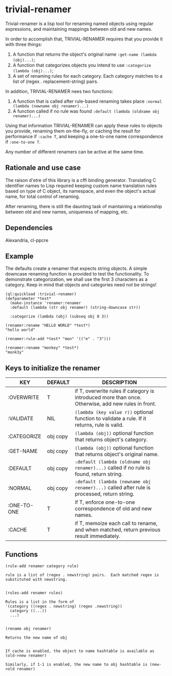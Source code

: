 # trivial-renamer

Trivial-renamer is a lisp tool for renaming named objects using regular expressions, and maintaining mappings between old and new names.

In order to accomplish that, TRIVIAL-RENAMER requires that you provide it with three things:

1) A function that returns the object's original name `:get-name (lambda (obj)...)`;
2) A function that categorizes objects you intend to use `:categorize (lambda (obj)...)`;
3) A set of renaming rules for each category.  Each category matches to a list of  (regex . replacement-string) pairs.

In addition, TRIVIAL-RENAMER nees two functions:

1) A function that is called after rule-based renaming takes place `:normal (lambda (newname obj renamer)...)`
2) A function called if no rule was found `:default (lambda (oldname obj renamer)...)`

Using that information TRIVIAL-RENAMER can apply these rules to objects you provide, renaming them on-the-fly, or caching the result for performance if `:cache T`, and keeping a one-to-one name correspondence if `:one-to-one T`.

Any number of different renamers can be active at the same time.


## Rationale and use case

The raison d'etre of this library is a cffi binding generator.  Translating C identifier names to Lisp required keeping custom name translation rules based on type of C object, its namespace, and even the object's actual name, for total control of renaming.

After renaming, there is still the daunting task of maintaining a relationship between old and new names, uniqueness of mapping, etc.

## Dependencies

Alexandria, cl-ppcre

## Example

The defaults create a renamer that expects string objects.  A simple downcase renaming function is provided to test the functionality.  To demonstrate categorization, we shall use the first 3 characters as a category.  Keep in mind that objects and categories need not be strings!

```
(ql:quickload :trivial-renamer)
(defparameter *test* 
  (make-instance 'renamer:renamer
  :default (lambda (str obj renamer) (string-downcase str))

  :categorize (lambda (obj) (subseq obj 0 3))
  
(renamer:rename "HELLO WORLD" *test*)
"hello world"

(renamer:rule-add *test* "mon" '(("e" . "3"))) 

(renamer:rename "monkey" *test*)
"monk3y"
```

## Keys to initialize the renamer

 KEY | DEFAULT | DESCRIPTION
 --- | ------- | -----------
:OVERWRITE | T | if T, overwrite rules if category is introduced more than once. Otherwise, add new rules in front.
:VALIDATE | NIL |`(lambda (key value r))` optional function to validate a rule.  If it returns, rule is valid.
:CATEGORIZE | obj copy | `(lambda (obj))` optional function that returns object's category. 
:GET-NAME | obj copy |  `(lambda (obj))` optional function that returns object's original name. 
:DEFAULT | obj copy | `:default (lambda (oldname obj renamer)...)` called if no rule is found, return string.
:NORMAL | obj copy | `:default (lambda (newname obj renamer)...)` called after rule is processed, return string.
:ONE-TO-ONE | T | if T, enforce one-to-one correspondence of old and new names.
:CACHE | T | if T, memoize each call to rename, and when matched, return previous result immediately.


## Functions

```
(rule-add renamer category rule)

rule is a list of (regex . newstring) pairs.  Each matched regex is substituted with newstring.


(rules-add renamer rules)

Rules is a list in the form of
'(category ((regex . newstring) (regex .newstring))
  category ((...))
  ...)
  

(rename obj renamer)

Returns the new name of obj


If cache is enabled, the object to name hashtable is available as (old->new renamer)  

Similarly, if 1-1 is enabled, the new name to obj hashtable is (new->old renamer)

